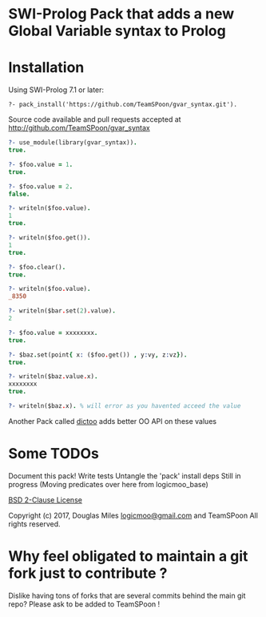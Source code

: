 # SWI-Prolog Pack that adds a new Global Variable syntax to Prolog


# Installation

Using SWI-Prolog 7.1 or later:

    ?- pack_install('https://github.com/TeamSPoon/gvar_syntax.git').



Source code available and pull requests accepted at
http://github.com/TeamSPoon/gvar_syntax

```prolog
?- use_module(library(gvar_syntax)).
true.

?- $foo.value = 1.
true.

?- $foo.value = 2.
false.

?- writeln($foo.value).
1
true.

?- writeln($foo.get()).
1
true.

?- $foo.clear().
true.

?- writeln($foo.value).
_8350

?- writeln($bar.set(2).value).
2

?- $foo.value = xxxxxxxx.
true.

?- $baz.set(point{ x: ($foo.get()) , y:vy, z:vz}).
true.

?- writeln($baz.value.x).
xxxxxxxx
true.

?- writeln($baz.x). % will error as you havented acceed the value

```

Another Pack  called [dictoo](https://github.com/TeamSPoon/dictoo) 
adds better OO API on these values


# Some TODOs

Document this pack!
Write tests
Untangle the 'pack' install deps
Still in progress (Moving predicates over here from logicmoo_base)


[BSD 2-Clause License](LICENSE.md)

Copyright (c) 2017, 
Douglas Miles <logicmoo@gmail.com> and TeamSPoon
All rights reserved.

# Why feel obligated to maintain a git fork just to contribute ?

Dislike having tons of forks that are several commits behind the main git repo?
Please ask to be added to TeamSPoon !


